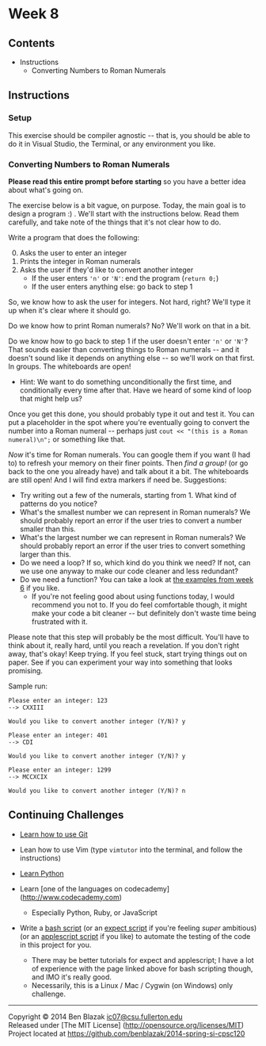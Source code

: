 # Week 8

## Contents

- Instructions
    - Converting Numbers to Roman Numerals



## Instructions

### Setup

This exercise should be compiler agnostic -- that is, you should be able to do
it in Visual Studio, the Terminal, or any environment you like.


### Converting Numbers to Roman Numerals

**Please read this entire prompt before starting** so you have a better idea
about what's going on.

The exercise below is a bit vague, on purpose.  Today, the main goal is to
design a program :) .  We'll start with the instructions below.  Read them
carefully, and take note of the things that it's not clear how to do.

Write a program that does the following:

0. Asks the user to enter an integer
0. Prints the integer in Roman numerals
0. Asks the user if they'd like to convert another integer
    - If the user enters `'n'` or `'N'`: end the program (`return 0;`)
    - If the user enters anything else: go back to step 1

So, we know how to ask the user for integers.  Not hard, right?  We'll type it
up when it's clear where it should go.

Do we know how to print Roman numerals?  No?  We'll work on that in a bit.

Do we know how to go back to step 1 if the user doesn't enter `'n'` or `'N'`?
That sounds easier than converting things to Roman numerals -- and it doesn't
sound like it depends on anything else -- so we'll work on that first.  In
groups.  The whiteboards are open!

- Hint: We want to do something unconditionally the first time, and
  conditionally every time after that.  Have we heard of some kind of loop that
  might help us?

Once you get this done, you should probably type it out and test it.  You can
put a placeholder in the spot where you're eventually going to convert the
number into a Roman numeral -- perhaps just `cout << "(this is a Roman
numeral)\n";` or something like that.

*Now* it's time for Roman numerals.  You can google them if you want (I had to)
to refresh your memory on their finer points.  Then *find a group!* (or go back
to the one you already have) and talk about it a bit.  The whiteboards are
still open!  And I will find extra markers if need be.  Suggestions:

- Try writing out a few of the numerals, starting from 1.  What kind of
  patterns do you notice?
- What's the smallest number we can represent in Roman numerals?  We should
  probably report an error if the user tries to convert a number smaller than
  this.
- What's the largest number we can represent in Roman numerals?  We should
  probably report an error if the user tries to convert something larger than
  this.
- Do we need a loop?  If so, which kind do you think we need?  If not, can we
  use one anyway to make our code cleaner and less redundant?
- Do we need a function?  You can take a look at 
  [the examples from week 6](../week-6#preview-user-defined-functions)
  if you like.
    - If you're not feeling good about using functions today, I would recommend
      you not to.  If you do feel comfortable though, it might make your code a
      bit cleaner -- but definitely don't waste time being frustrated with it.

Please note that this step will probably be the most difficult.  You'll have to
think about it, really hard, until you reach a revelation.  If you don't right
away, that's okay!  Keep trying.  If you feel stuck, start trying things out on
paper.  See if you can experiment your way into something that looks promising.

Sample run:

```
Please enter an integer: 123
--> CXXIII

Would you like to convert another integer (Y/N)? y

Please enter an integer: 401
--> CDI

Would you like to convert another integer (Y/N)? y

Please enter an integer: 1299
--> MCCXCIX

Would you like to convert another integer (Y/N)? n
```



## Continuing Challenges

- [Learn how to use Git](http://git-scm.com/documentation)

- Lean how to use Vim (type `vimtutor` into the terminal, and follow the
  instructions)

- [Learn Python](http://docs.python.org/3.3/tutorial/)

- Learn [one of the languages on codecademy] (http://www.codecademy.com)
    - Especially Python, Ruby, or JavaScript

- Write a [bash script](http://www.tldp.org/LDP/abs/html/) (or an [expect
  script](http://w2home.blogspot.com/2007/11/expect-tutorial.html) if you're
  feeling *super* ambitious) (or an [applescript
  script](http://macosxautomation.com/applescript/firsttutorial/index.html) if
  you like) to automate the testing of the code in this project for you.
    - There may be better tutorials for expect and applescript; I have a lot of
      experience with the page linked above for bash scripting though, and IMO
      it's really good.
    - Necessarily, this is a Linux / Mac / Cygwin (on Windows) only challenge.



-------------------------------------------------------------------------------

Copyright &copy; 2014 Ben Blazak <ic07@csu.fullerton.edu>  
Released under [The MIT License] (http://opensource.org/licenses/MIT)  
Project located at <https://github.com/benblazak/2014-spring-si-cpsc120>

